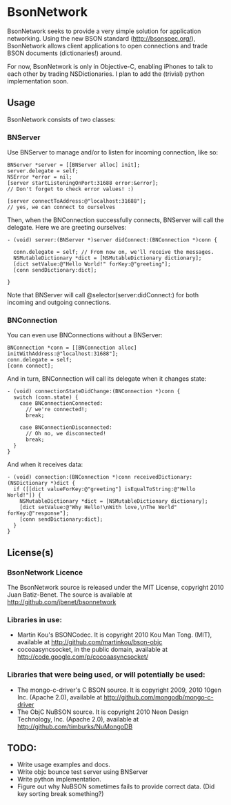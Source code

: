 # BsonNetwork

BsonNetwork seeks to provide a very simple solution for application networking. Using the new BSON standard (http://bsonspec.org/), BsonNetwork allows client applications to open connections and trade BSON documents (dictionaries!) around.

For now, BsonNetwork is only in Objective-C, enabling iPhones to talk to each other by trading NSDictionaries. I plan to add the (trivial) python implementation soon.

## Usage

BsonNetwork consists of two classes:

### BNServer

Use BNServer to manage and/or to listen for incoming connection, like so:

    BNServer *server = [[BNServer alloc] init];
    server.delegate = self;
    NSError *error = nil;
    [server startListeningOnPort:31688 error:&error];
    // Don't forget to check error values! :)

    [server connectToAddress:@"localhost:31688"];
    // yes, we can connect to ourselves

Then, when the BNConnection successfully connects, BNServer will call the delegate. Here we are greeting ourselves:

    - (void) server:(BNServer *)server didConnect:(BNConnection *)conn {

      conn.delegate = self; // From now on, we'll receive the messages.
      NSMutableDictionary *dict = [NSMutableDictionary dictionary];
      [dict setValue:@"Hello World!" forKey:@"greeting"];
      [conn sendDictionary:dict];

    }

Note that BNServer will call @selector(server:didConnect:) for both incoming and outgoing connections.

### BNConnection

You can even use BNConnections without a BNServer:

    BNConnection *conn = [[BNConnection alloc] initWithAddress:@"localhost:31688"];
    conn.delegate = self;
    [conn connect];

And in turn, BNConnection will call its delegate when it changes state:

    - (void) connectionStateDidChange:(BNConnection *)conn {
      switch (conn.state) {
        case BNConnectionConnected:
          // we're connected!;
          break;

        case BNConnectionDisconnected:
          // Oh no, we disconnected!
          break;
      }
    }

And when it receives data:

    - (void) connection:(BNConnection *)conn receivedDictionary:(NSDictionary *)dict {
      if ([[dict valueForKey:@"greeting"] isEqualToString:@"Hello World!"]) {
        NSMutableDictionary *dict = [NSMutableDictionary dictionary];
        [dict setValue:@"Why Hello!\nWith love,\nThe World" forKey:@"response"];
        [conn sendDictionary:dict];
      }
    }



## License(s)

### BsonNetwork Licence

The BsonNetwork source is released under the MIT License, copyright 2010 Juan Batiz-Benet.
The source is available at http://github.com/jbenet/bsonnetwork

### Libraries in use:

-   Martin Kou's BSONCodec. It is copyright 2010 Kou Man Tong. (MIT), available at http://github.com/martinkou/bson-objc
-   cocoaasyncsocket, in the public domain, available at http://code.google.com/p/cocoaasyncsocket/

### Libraries that were being used, or will potentially be used:

-   The mongo-c-driver's C BSON source. It is copyright 2009, 2010 10gen Inc. (Apache 2.0), available at http://github.com/mongodb/mongo-c-driver
-   The ObjC NuBSON source. It is copyright 2010 Neon Design Technology, Inc. (Apache 2.0), available at http://github.com/timburks/NuMongoDB


## TODO:
-   Write usage examples and docs.
-   Write objc bounce test server using BNServer
-   Write python implementation.
-   Figure out why NuBSON sometimes fails to provide correct data. (Did key sorting break something?)